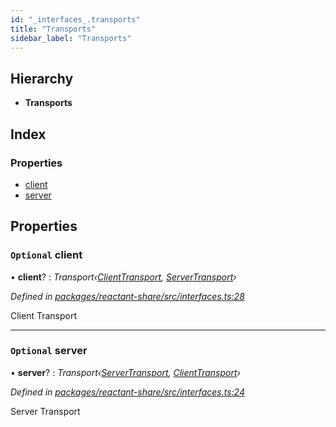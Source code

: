 ```yaml
---
id: "_interfaces_.transports"
title: "Transports"
sidebar_label: "Transports"
---
```


## Hierarchy

* **Transports**

## Index

### Properties

* [client](_interfaces_.transports.md#optional-client)
* [server](_interfaces_.transports.md#optional-server)

## Properties

### `Optional` client

• **client**? : *Transport‹[ClientTransport](_interfaces_.clienttransport.md), [ServerTransport](_interfaces_.servertransport.md)›*

*Defined in [packages/reactant-share/src/interfaces.ts:28](https://github.com/unadlib/reactant/blob/03d0c8fd/packages/reactant-share/src/interfaces.ts#L28)*

Client Transport

___

### `Optional` server

• **server**? : *Transport‹[ServerTransport](_interfaces_.servertransport.md), [ClientTransport](_interfaces_.clienttransport.md)›*

*Defined in [packages/reactant-share/src/interfaces.ts:24](https://github.com/unadlib/reactant/blob/03d0c8fd/packages/reactant-share/src/interfaces.ts#L24)*

Server Transport

